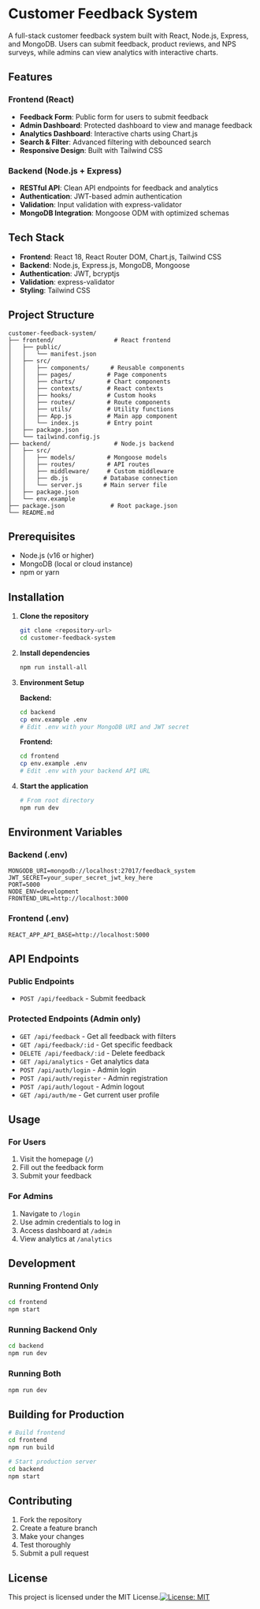 # Customer Feedback System

A full-stack customer feedback system built with React, Node.js, Express, and MongoDB. Users can submit feedback, product reviews, and NPS surveys, while admins can view analytics with interactive charts.

## Features

### Frontend (React)
- **Feedback Form**: Public form for users to submit feedback
- **Admin Dashboard**: Protected dashboard to view and manage feedback
- **Analytics Dashboard**: Interactive charts using Chart.js
- **Search & Filter**: Advanced filtering with debounced search
- **Responsive Design**: Built with Tailwind CSS

### Backend (Node.js + Express)
- **RESTful API**: Clean API endpoints for feedback and analytics
- **Authentication**: JWT-based admin authentication
- **Validation**: Input validation with express-validator
- **MongoDB Integration**: Mongoose ODM with optimized schemas

## Tech Stack

- **Frontend**: React 18, React Router DOM, Chart.js, Tailwind CSS
- **Backend**: Node.js, Express.js, MongoDB, Mongoose
- **Authentication**: JWT, bcryptjs
- **Validation**: express-validator
- **Styling**: Tailwind CSS

## Project Structure

```
customer-feedback-system/
├── frontend/                 # React frontend
│   ├── public/
│   │   └── manifest.json
│   ├── src/
│   │   ├── components/      # Reusable components
│   │   ├── pages/          # Page components
│   │   ├── charts/         # Chart components
│   │   ├── contexts/       # React contexts
│   │   ├── hooks/          # Custom hooks
│   │   ├── routes/         # Route components
│   │   ├── utils/          # Utility functions
│   │   ├── App.js          # Main app component
│   │   └── index.js        # Entry point
│   ├── package.json
│   └── tailwind.config.js
├── backend/                  # Node.js backend
│   ├── src/
│   │   ├── models/         # Mongoose models
│   │   ├── routes/         # API routes
│   │   ├── middleware/     # Custom middleware
│   │   ├── db.js          # Database connection
│   │   └── server.js      # Main server file
│   ├── package.json
│   └── env.example
├── package.json             # Root package.json
└── README.md
```

## Prerequisites

- Node.js (v16 or higher)
- MongoDB (local or cloud instance)
- npm or yarn

## Installation

1. **Clone the repository**
   ```bash
   git clone <repository-url>
   cd customer-feedback-system
   ```

2. **Install dependencies**
   ```bash
   npm run install-all
   ```

3. **Environment Setup**
   
   **Backend:**
   ```bash
   cd backend
   cp env.example .env
   # Edit .env with your MongoDB URI and JWT secret
   ```
   
   **Frontend:**
   ```bash
   cd frontend
   cp env.example .env
   # Edit .env with your backend API URL
   ```

4. **Start the application**
   ```bash
   # From root directory
   npm run dev
   ```

## Environment Variables

### Backend (.env)
```env
MONGODB_URI=mongodb://localhost:27017/feedback_system
JWT_SECRET=your_super_secret_jwt_key_here
PORT=5000
NODE_ENV=development
FRONTEND_URL=http://localhost:3000
```

### Frontend (.env)
```env
REACT_APP_API_BASE=http://localhost:5000
```

## API Endpoints

### Public Endpoints
- `POST /api/feedback` - Submit feedback

### Protected Endpoints (Admin only)
- `GET /api/feedback` - Get all feedback with filters
- `GET /api/feedback/:id` - Get specific feedback
- `DELETE /api/feedback/:id` - Delete feedback
- `GET /api/analytics` - Get analytics data
- `POST /api/auth/login` - Admin login
- `POST /api/auth/register` - Admin registration
- `POST /api/auth/logout` - Admin logout
- `GET /api/auth/me` - Get current user profile

## Usage

### For Users
1. Visit the homepage (`/`)
2. Fill out the feedback form
3. Submit your feedback

### For Admins
1. Navigate to `/login`
2. Use admin credentials to log in
3. Access dashboard at `/admin`
4. View analytics at `/analytics`

## Development

### Running Frontend Only
```bash
cd frontend
npm start
```

### Running Backend Only
```bash
cd backend
npm run dev
```

### Running Both
```bash
npm run dev
```

## Building for Production

```bash
# Build frontend
cd frontend
npm run build

# Start production server
cd backend
npm start
```

## Contributing

1. Fork the repository
2. Create a feature branch
3. Make your changes
4. Test thoroughly
5. Submit a pull request

## License

This project is licensed under the MIT License.[![License: MIT](https://img.shields.io/badge/License-MIT-yellow.svg)](LICENSE)

